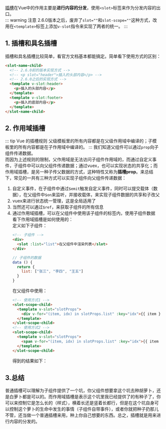 [插槽](https://cn.vuejs.org/v2/guide/components-slots.html#%E4%BD%9C%E7%94%A8%E5%9F%9F%E6%8F%92%E6%A7%BD)在Vue中的作用主要是**进行内容的分发**，使用`<slot>`标签来作为分发内容的出口。  
::: warning 注意
2.6.0版本之后，废弃了`slot=""`和`slot-scope=""`这种方式，改用在`<template>`标签上添加`v-slot`指令来实现了两者的统一。
:::
## 1. 插槽和具名插槽
插槽和具名插槽比较简单，看官方文档基本都能搞定。简单看下使用方式的区别：
```html
<slot-name-child>
  <!-- 2.6.0前的版本实现方式 -->
  <!-- <p slot="header">插入的头部内容</p> -->
  <!-- 2.6.0之后的实现方式 -->
  <template v-slot:header>
    <p>插入的头部内容</p>
  </template>
  <template v-slot:footer>
    <p>插入的底部内容</p>
  </template>
</slot-name-child>
```
## 2. 作用域插槽
::: tip Vue 的插槽规则
父级模板里的所有内容都是在父级作用域中编译的；子模板里的所有内容都是在子作用域中编译的。
:::
我们知道父组件可以通过`prop`向子组件传递数据。  
而因为上述规则的限制，父作用域是无法访问子组件作用域的，而通过自定义事件，子组件中可以向父组件传递数据；通过vuex，也可以实现状态的共享化；而作用域插槽，是另一种子传父数据的方式，这种特性又称为**插槽prop**。来总结下，常见的一共有三种方式可以实现子组件向父组件传递数据：
  1. 自定义事件，在子组件中通过`$emit`触发自定义事件，同时可以提交载体（数据），在父组件中`$on`来监听，并接收载体，来实现子组件数据的共享和子改父
  2. vuex来进行状态统一管理，这是全局适用了
  3. 当然还可以通过`$ref`，来获取子组件的所有信息
  4. 通过作用域插槽，可以在父组件中使用该子组件的标签内，使用子组件数据  
  看下作用域插槽是如何使用的：  
  定义如下子组件：
      ```html
      <!-- 子组件 -->
      <div>
        <slot :list="list">在父组件中渲染列表</slot>
      </div>
      ```
      ```js
      // 子组件的数据
      data () {
        return {
          list: ["张三", "李四", "王五"]
        }
      }
      ```
      在父组件中使用：
      ```html
      <!-- 使用方式1 -->
      <slot-scope-child>
        <template v-slot="slotProps">
          <div v-for="(item, idx) in slotProps.list" :key="idx">{{ item }}</div>
        </template>
      </slot-scope-child>
      <!-- 使用方式2 -->
      <slot-scope-child>
        <template v-slot="slotProps">
          <span v-for="(item, idx) in slotProps.list" :key="idx">{{ item }}</span>
        </template>
      </slot-scope-child>
      ```
      得到的结果如下：
        <img-show :img-info="{src:'https://i.loli.net/2019/12/27/aW1gK6NRYqMZvim.png',description:'作用域插槽'}"/>
## 3.总结
普通插槽可以理解为子组件提供了一个坑，你父组件想要拿这个坑去种胡萝卜，还是白萝卜都是可以的。而作用域插槽是表示这个坑里我已经提供了的有种子了，你可以来控制它是怎么长的（样式），横着长还是竖着长都行，但是在这个坑自身可以控制这个萝卜的生命中发生的事情（子组件自带事件），或者你就把种子扔那儿不管，还当做一个普通插槽来用，种上你自己想要的东西。总之，插槽就是用来进行内容的分发的。